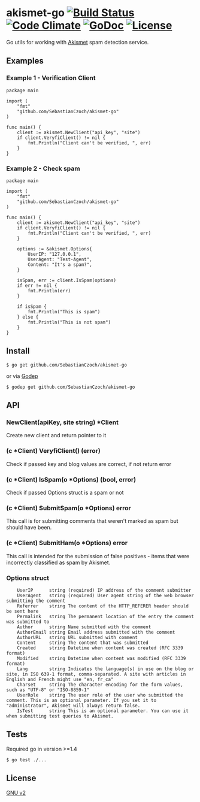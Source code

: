 # akismet-go [![Build Status](https://travis-ci.org/SebastianCzoch/akismet-go.svg?branch=master)](https://travis-ci.org/SebastianCzoch/akismet-go) [![Code Climate](https://codeclimate.com/github/SebastianCzoch/akismet-go/badges/gpa.svg)](https://codeclimate.com/github/SebastianCzoch/akismet-go) [![GoDoc](https://godoc.org/github.com/SebastianCzoch/akismet-go?status.svg)](https://godoc.org/github.com/SebastianCzoch/akismet-go)  [![License](https://img.shields.io/badge/licence-GNU%20v2-green.svg)](./LICENSE)



Go utils for working with [Akismet](http://www.akismet.com/) spam detection service.

## Examples
### Example 1 - Verification Client
```
package main

import (
	"fmt"
	"github.com/SebastianCzoch/akismet-go"
)

func main() {
	client := akismet.NewClient("api_key", "site")
	if client.VeryfiClient() != nil {
		fmt.Println("Client can't be verified, ", err)
	}
}
```

### Example 2 - Check spam
```
package main

import (
	"fmt"
	"github.com/SebastianCzoch/akismet-go"
)

func main() {
	client := akismet.NewClient("api_key", "site")
	if client.VeryfiClient() != nil {
		fmt.Println("Client can't be verified, ", err)
	}

	options := &akismet.Options{
		UserIP: "127.0.0.1",
		UserAgent: "Test-Agent",
		Content: "It's a spam?",
	}

	isSpam, err := client.IsSpam(options)
	if err != nil {
		fmt.Println(err)
	}

	if isSpam {
		fmt.Println("This is spam")
	} else {
		fmt.Println("This is not spam")
	}
}
```
## Install

```
$ go get github.com/SebastianCzoch/akismet-go
````

or via [Godep](https://github.com/tools/godep)
```
$ godep get github.com/SebastianCzoch/akismet-go
```


## API
### NewClient(apiKey, site string) *Client
Create new client and return pointer to it

### (c *Client) VeryfiClient() (error)
Check if passed key and blog values are correct, if not return error

### (c *Client) IsSpam(o *Options) (bool, error)
Check if passed Options struct is a spam or not

### (c *Client) SubmitSpam(o *Options) error
This call is for submitting comments that weren't marked as spam but should have been.

### (c *Client) SubmitHam(o *Options) error
This call is intended for the submission of false positives - items that were incorrectly classified as spam by Akismet.

### Options struct
```
	UserIP      string (required) IP address of the comment submitter
	UserAgent   string (required) User agent string of the web browser submitting the comment
	Referrer    string The content of the HTTP_REFERER header should be sent here
	Permalink   string The permanent location of the entry the comment was submitted to
	Author      string Name submitted with the comment
	AuthorEmail string Email address submitted with the comment
	AuthorURL   string URL submitted with comment
	Content     string The content that was submitted
	Created     string Datetime when content was created (RFC 3339 format)
	Modified    string Datetime when content was modified (RFC 3339 format)
	Lang        string Indicates the language(s) in use on the blog or site, in ISO 639-1 format, comma-separated. A site with articles in English and French might use "en, fr_ca"
	Charset     string The character encoding for the form values, such as "UTF-8" or "ISO-8859-1"
	UserRole    string The user role of the user who submitted the comment. This is an optional parameter. If you set it to "administrator", Akismet will always return false.
	IsTest      string This is an optional parameter. You can use it when submitting test queries to Akismet.
```
## Tests
Required go in version >=1.4

```
$ go test ./...
````

## License

[GNU v2](./LICENSE)
